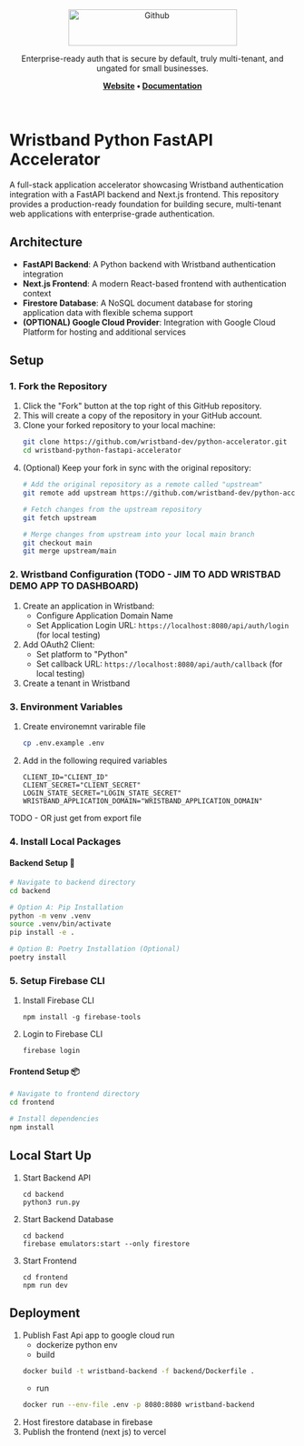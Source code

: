 <div align="center">
  <a href="https://wristband.dev">
    <picture>
      <img src="https://assets.wristband.dev/images/email_branding_logo_v1.png" alt="Github" width="297" height="64">
    </picture>
  </a>
  <p align="center">
    Enterprise-ready auth that is secure by default, truly multi-tenant, and ungated for small businesses.
  </p>
  <p align="center">
    <b>
      <a href="https://wristband.dev">Website</a> •
      <a href="https://docs.wristband.dev">Documentation</a>
    </b>
  </p>
</div>

<br/>


# Wristband Python FastAPI Accelerator


A full-stack application accelerator showcasing Wristband authentication integration with a FastAPI backend and Next.js frontend. This repository provides a production-ready foundation for building secure, multi-tenant web applications with enterprise-grade authentication.


## Architecture

- **FastAPI Backend**: A Python backend with Wristband authentication integration
- **Next.js Frontend**: A modern React-based frontend with authentication context
- **Firestore Database**: A NoSQL document database for storing application data with flexible schema support
- **(OPTIONAL) Google Cloud Provider**: Integration with Google Cloud Platform for hosting and additional services


## Setup

### 1. Fork the Repository

1. Click the "Fork" button at the top right of this GitHub repository.
2. This will create a copy of the repository in your GitHub account.
3. Clone your forked repository to your local machine:
   ```bash
   git clone https://github.com/wristband-dev/python-accelerator.git
   cd wristband-python-fastapi-accelerator
   ```
4. (Optional) Keep your fork in sync with the original repository:
   ```bash
   # Add the original repository as a remote called "upstream"
   git remote add upstream https://github.com/wristband-dev/python-accelerator.git
   
   # Fetch changes from the upstream repository
   git fetch upstream
   
   # Merge changes from upstream into your local main branch
   git checkout main
   git merge upstream/main
   ```


### 2. Wristband Configuration (TODO - JIM TO ADD WRISTBAD DEMO APP TO DASHBOARD)
1. Create an application in Wristband:
   - Configure Application Domain Name
   - Set Application Login URL: `https://localhost:8080/api/auth/login` (for local testing)
2. Add OAuth2 Client:
   - Set platform to "Python"
   - Set callback URL: `https://localhost:8080/api/auth/callback` (for local testing)
3. Create a tenant in Wristband


### 3. Environment Variables
1. Create environemnt varirable file
   ```bash
   cp .env.example .env
   ```
2. Add in the following required variables
   ```
   CLIENT_ID="CLIENT_ID"
   CLIENT_SECRET="CLIENT_SECRET"
   LOGIN_STATE_SECRET="LOGIN_STATE_SECRET"
   WRISTBAND_APPLICATION_DOMAIN="WRISTBAND_APPLICATION_DOMAIN"
   ```

   
TODO - OR just get from export file

### 4. Install Local Packages
#### Backend Setup 🐍
```bash
# Navigate to backend directory
cd backend

# Option A: Pip Installation
python -m venv .venv
source .venv/bin/activate
pip install -e .

# Option B: Poetry Installation (Optional)
poetry install
```
### 5. Setup Firebase CLI
1. Install Firebase CLI
   ```base
   npm install -g firebase-tools
   ```
2. Login to Firebase CLI
   ```base
   firebase login
   ```


#### Frontend Setup 📦
```bash
# Navigate to frontend directory
cd frontend

# Install dependencies
npm install
```


## Local Start Up

1. Start Backend API
   ```
   cd backend
   python3 run.py
   ```
2. Start Backend Database
   ```
   cd backend
   firebase emulators:start --only firestore
   ```
3. Start Frontend
   ```
   cd frontend
   npm run dev
   ```


## Deployment
   1. Publish Fast Api app to google cloud run
      - dockerize python env
      - build
      ```bash
      docker build -t wristband-backend -f backend/Dockerfile .
      ```
      - run 
      ```bash
      docker run --env-file .env -p 8080:8080 wristband-backend
      ```
   2. Host firestore database in firebase
   3. Publish the frontend (next js) to vercel